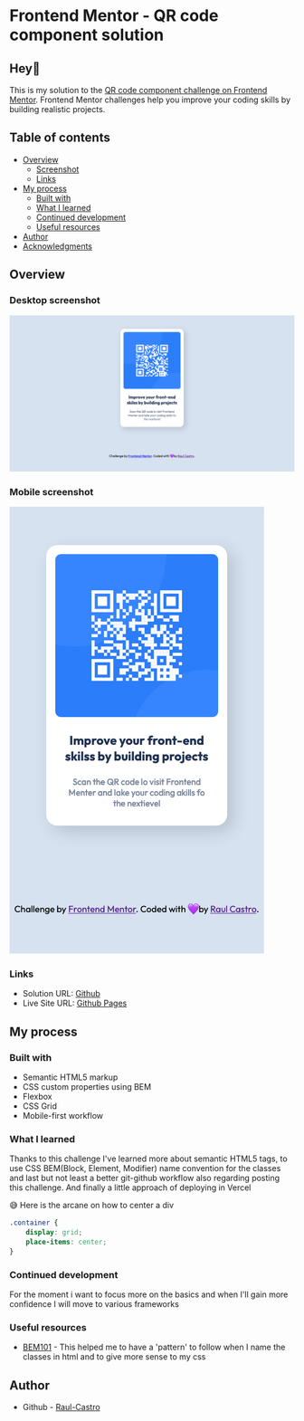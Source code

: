 # Frontend Mentor - QR code component solution

## Hey👋

This is my solution to the [QR code component challenge on Frontend Mentor](https://www.frontendmentor.io/challenges/qr-code-component-iux_sIO_H). Frontend Mentor challenges help you improve your coding skills by building realistic projects.

## Table of contents

- [Overview](#overview)
  - [Screenshot](#screenshot)
  - [Links](#links)
- [My process](#my-process)
  - [Built with](#built-with)
  - [What I learned](#what-i-learned)
  - [Continued development](#continued-development)
  - [Useful resources](#useful-resources)
- [Author](#author)
- [Acknowledgments](#acknowledgments)

## Overview

### Desktop screenshot

![](./design/Screenshot-desktop-QR-code-component%20.png)

### Mobile screenshot

![](./design/Screenshot-mobile-QR-code-component%20.png)

### Links

- Solution URL: [Github](https://github.com/Raul-Castro/frontend-mentor-challenges/tree/main/qr-code-component)
- Live Site URL: [Github Pages](https://raul-castro.github.io/frontend-mentor-challenges/qr-code-component/)

## My process

### Built with

- Semantic HTML5 markup
- CSS custom properties using BEM
- Flexbox
- CSS Grid
- Mobile-first workflow

### What I learned

Thanks to this challenge I've learned more about semantic HTML5 tags, to use CSS BEM(Block, Element, Modifier) name convention for the classes and last but not least a better git-github workflow also regarding posting this challenge. And finally a little approach of deploying in Vercel

😅 Here is the arcane on how to center a div

```css
.container {
	display: grid;
	place-items: center;
}
```

### Continued development

For the moment i want to focus more on the basics and when I'll gain more confidence I will move to various frameworks

### Useful resources

- [BEM101](https://css-tricks.com/bem-101/) - This helped me to have a 'pattern' to follow when I name the classes in html and to give more sense to my css

## Author

- Github - [Raul-Castro](https://github.com/Raul-Castro)
